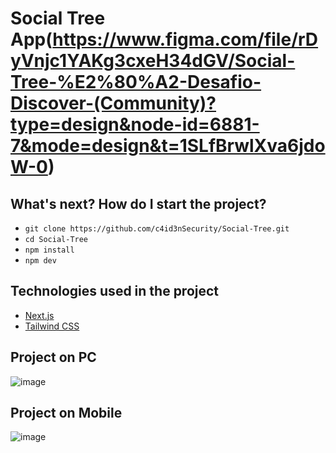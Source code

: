 # Social Tree App(https://www.figma.com/file/rDyVnjc1YAKg3cxeH34dGV/Social-Tree-%E2%80%A2-Desafio-Discover-(Community)?type=design&node-id=6881-7&mode=design&t=1SLfBrwlXva6jdoW-0)

## What's next? How do I start the project?

- `git clone https://github.com/c4id3nSecurity/Social-Tree.git`
- `cd Social-Tree`
- `npm install`
- `npm dev`

## Technologies used in the project

- [Next.js](https://nextjs.org)
- [Tailwind CSS](https://tailwindcss.com)

## Project on PC

![image](https://github.com/c4id3nSecurity/Social-Tree/assets/137456612/a9413406-7794-4fd5-86ad-89da8f998973)

## Project on Mobile

![image](https://github.com/c4id3nSecurity/Social-Tree/assets/137456612/e2cfc01c-66e7-447b-bb52-d76a67ce0064)
